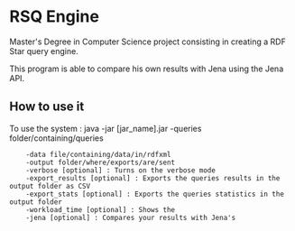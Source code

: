 # RSQ Engine
Master's Degree in Computer Science project consisting in creating a RDF Star query engine.

This program is able to compare his own results with Jena using the Jena API.

## How to use it
To use the system : 
	java -jar [jar_name].jar
		-queries folder/containing/queries
		
		-data file/containing/data/in/rdfxml
		-output folder/where/exports/are/sent
		-verbose [optional] : Turns on the verbose mode
		-export_results [optional] : Exports the queries results in the output folder as CSV
		-export_stats [optional] : Exports the queries statistics in the output folder
		-workload_time [optional] : Shows the
		-jena [optional] : Compares your results with Jena's
